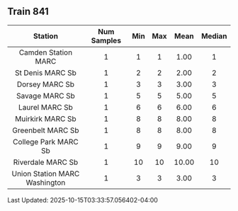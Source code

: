 ## Train 841

| Station | Num Samples | Min | Max | Mean | Median |
| :-----: | :---------: | :-: | :-: | :--: | :----: |
| Camden Station MARC | 1 | 1 | 1 | 1.00 | 1 |
| St Denis MARC Sb | 1 | 2 | 2 | 2.00 | 2 |
| Dorsey MARC Sb | 1 | 3 | 3 | 3.00 | 3 |
| Savage MARC Sb | 1 | 5 | 5 | 5.00 | 5 |
| Laurel MARC Sb | 1 | 6 | 6 | 6.00 | 6 |
| Muirkirk MARC Sb | 1 | 8 | 8 | 8.00 | 8 |
| Greenbelt MARC Sb | 1 | 8 | 8 | 8.00 | 8 |
| College Park MARC Sb | 1 | 9 | 9 | 9.00 | 9 |
| Riverdale MARC Sb | 1 | 10 | 10 | 10.00 | 10 |
| Union Station MARC Washington | 1 | 3 | 3 | 3.00 | 3 |


Last Updated: 2025-10-15T03:33:57.056402-04:00